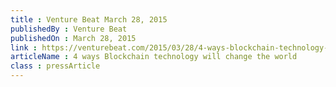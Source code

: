 ```yaml
---
title : Venture Beat March 28, 2015
publishedBy : Venture Beat
publishedOn : March 28, 2015
link : https://venturebeat.com/2015/03/28/4-ways-blockchain-technology-will-change-the-world/
articleName : 4 ways Blockchain technology will change the world
class : pressArticle
---
```

